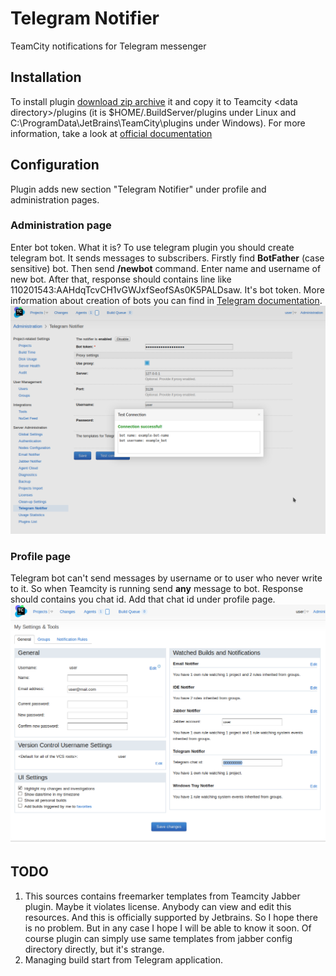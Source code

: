 # Telegram Notifier
TeamCity notifications for Telegram messenger

## Installation
To install plugin [download zip archive](https://github.com/dancing-elf/teamcity-telegram-plugin/releases) it and copy it to Teamcity \<data directory\>/plugins (it is $HOME/.BuildServer/plugins under Linux and C:\ProgramData\JetBrains\TeamCity\plugins under Windows).
For more information, take a look at [official documentation](https://confluence.jetbrains.com/display/TCD10/Installing+Additional+Plugins)

## Configuration
Plugin adds new section "Telegram Notifier" under profile and administration pages.
### Administration page
Enter bot token. What it is? To use telegram plugin you should create telegram bot.
It sends messages to subscribers.
Firstly find **BotFather** (case sensitive) bot. Then send **/newbot**
command. Enter name and username of new bot. After that, response should contains
line like 110201543:AAHdqTcvCH1vGWJxfSeofSAs0K5PALDsaw. It's bot token.
More information about creation of bots you can find in [Telegram documentation](https://core.telegram.org/bots#creating-a-new-bot).
![admin page](/images/admin_page.png?raw=true)
### Profile page
Telegram bot can't send messages by username or to user who never write to it.
So when Teamcity is running send **any** message to bot. Response should
contains you chat id. Add that chat id under profile page.
![admin page](/images/profile_page.png?raw=true)

## TODO
1. This sources contains freemarker templates from Teamcity Jabber plugin.
   Maybe it violates license. Anybody can view and edit this resources.
   And this is officially supported by Jetbrains. So I hope there is no 
   problem. But in any case I hope I will be able to know it soon.
   Of course plugin can simply use same templates from jabber config 
   directory directly, but it's strange.
2. Managing build start from Telegram application.